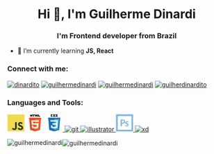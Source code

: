 <h1 align="center">Hi 👋, I'm Guilherme Dinardi</h1>
<h3 align="center">I'm Frontend developer from Brazil</h3>

- 🌱 I’m currently learning **JS, React**

<h3 align="left">Connect with me:</h3>
<p align="left">
<a href="https://twitter.com/dinardito" target="blank"><img align="center" src="https://cdn.jsdelivr.net/npm/simple-icons@3.0.1/icons/twitter.svg" alt="dinardito" height="30" width="40" background-color="white" /></a>
<a href="https://linkedin.com/in/guilhermedinardi" target="blank"><img align="center" src="https://cdn.jsdelivr.net/npm/simple-icons@3.0.1/icons/linkedin.svg" alt="guilhermedinardi" height="30" width="40" /></a>
<a href="https://instagram.com/guilhermedinardi" target="blank"><img align="center" src="https://cdn.jsdelivr.net/npm/simple-icons@3.0.1/icons/instagram.svg" alt="guilhermedinardi" height="30" width="40" /></a>
<a href="https://www.behance.net/guilherdinardito" target="blank"><img align="center" src="https://cdn.jsdelivr.net/npm/simple-icons@3.0.1/icons/behance.svg" alt="guilherdinardito" height="30" width="40" /></a>
</p>

<h3 align="left">Languages and Tools:</h3>
<p align="left"> <img src="https://raw.githubusercontent.com/devicons/devicon/master/icons/javascript/javascript-original.svg" alt="javascript" width="40" height="40"/> </a>  <img src="https://raw.githubusercontent.com/devicons/devicon/master/icons/html5/html5-original-wordmark.svg" alt="html5" width="40" height="40"/> </a>  <a href="https://www.w3schools.com/css/" target="_blank"> <img src="https://raw.githubusercontent.com/devicons/devicon/master/icons/css3/css3-original-wordmark.svg" alt="css3" width="40" height="40"/> </a> <a href="https://git-scm.com/" target="_blank"> <img src="https://www.vectorlogo.zone/logos/git-scm/git-scm-icon.svg" alt="git" width="40" height="40"/> </a> <a href="https://www.w3.org/html/" target="_blank"> <a href="https://www.adobe.com/in/products/illustrator.html" target="_blank"> <img src="https://www.vectorlogo.zone/logos/adobe_illustrator/adobe_illustrator-icon.svg" alt="illustrator" width="40" height="40"/> </a> <a href="https://developer.mozilla.org/en-US/docs/Web/JavaScript" target="_blank">  <a href="https://www.photoshop.com/en" target="_blank"> <img src="https://raw.githubusercontent.com/devicons/devicon/master/icons/photoshop/photoshop-line.svg" alt="photoshop" width="40" height="40"/> </a> <a href="https://www.adobe.com/products/xd.html" target="_blank"> <img src="https://cdn.worldvectorlogo.com/logos/adobe-xd.svg" alt="xd" width="40" height="40"/> </a> </p>
<p> <img align = "left" src = "https://github-readme-stats.vercel.app/api/top-langs?username=guilhermedinardi&show_icons=true&bg_color=363636&locale=en&layout=compact" alt = "guilhermedinardi" />
<img align = "center" src = "https://github-readme-stats.vercel.app/api?username=guilhermedinardi&show_icons=true&bg_color=363636&locale=en" alt = " guilhermedinardi "/> </p>

